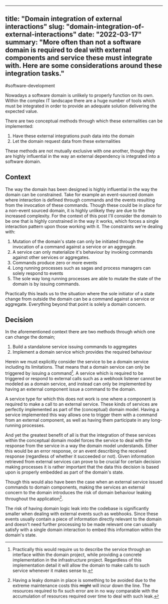 
---
title: "Domain integration of external interactions"
slug: "domain-integration-of-external-interactions"
date: "2022-03-17"
summary: "More often than not a software domain is required to deal with external components and service these must integrate with. Here are some considerations around these integration tasks."
---

#software-development

Nowadays a software domain is unlikely to properly function on its own. Within the complex IT landscape there are a huge number of tools which must be integrated in order to provide an adequate solution delivering the expected value.

There are two conceptual methods through which these externalities can be implemented:

1. Have these external integrations push data into the domain
2. Let the domain request data from these externalities

These methods are not mutually exclusive with one another, though they are highly influential in the way an external dependency is integrated into a software domain.

## Context
The way the domain has been designed is highly influential in the way the domain can be constrained. Take for example an event-sourced domain where interaction is defined through commands and the events resulting from the invocation of these commands. Though these could be in place for a non-event sourced domain, it is highly unlikely they are due to the increased complexity. For the context of this post I'll consider the domain to be one that is highly constrained in the way it works, which forces a single interaction pattern upon those working with it. The constraints we're dealing with:

1. Mutation of the domain's state can only be initiated through the invocation of a command against a service or an aggregate.
2. A service can only materialize it's behaviour by invoking commands against other services or aggregates.
3. Commands produce zero or more events
4. Long running processes such as sagas and process managers can solely respond to events
5. The sole way long running processes are able to mutate the state of the domain is by issuing commands.

Practically this leads us to the situation where the sole initiator of a state change from outside the domain can be a command against a service or aggregate. Everything beyond that point is solely a domain concern.

## Decision
In the aforementioned context there are two methods through which one can change the domain;

1. Build a standalone service issuing commands to aggregates
2. Implement a domain service which provides the required behaviour

Herein we must explicitly consider the service to be a domain service including its limitations. That means that a domain service can only be triggered by issuing a command[^1]. A service which is required to be triggered or respond to external calls such as a webhook listener cannot be modeled as a domain service, and instead can only be implemented by having an external component issue a command to the domain.

A service type for which this does not work is one where a component is required to make a call to an external service. These kinds of services are perfectly implemented as part of the (conceptual) domain model. Having a service implemented this way allows one to trigger them with a command from an external component, as well as having them participate in any long-running processes.

And yet the greatest benefit of all is that the integration of these services within the conceptual domain model forces the service to deal with the response from the service in a way the domain model understands. Either this would be an error response, or an event describing the received response (regardless of whether it succeeded or not). Given information retrieved from external services can prove to be crucial for certain decision making processes it is rather important that the data this decision is based upon is properly embedded as part of the domain's state.

Though this would also have been the case when an external service issued commands to domain components, making the services an external concern to the domain introduces the risk of domain behaviour leaking throughout the application[^2].

The risk of having domain logic leak into the codebase is significantly smaller when dealing with external events such as webhooks. Since these events usually contain a piece of information directly relevant to the domain and doesn't need further processing to be made relevant one can usually satisfy with a single domain interaction to embed this information within the domain's state.

[^1]: Practically this would require us to describe the service through an interface within the domain project, while providing a concrete implementation in the infrastructure project. Regardless of this implementation detail it will allow the domain to make calls to such service whenever it makes sense to.
[^2]: Having a leaky domain in place is something to be avoided due to the extreme maintenance costs this ~~might~~ will incur down the line. The resources required to fix such error are in no way comparable with the accumulation of resources required over time to deal with such leak.
